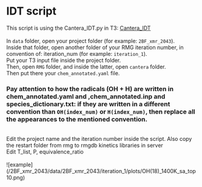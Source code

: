 # IDT script

This script is using the Cantera_IDT.py in T3: [Cantera_IDT](https://github.com/ReactionMechanismGenerator/T3/blob/idt_sa/t3/simulate/cantera_IDT.py)
<br>
<br>
In `data` folder, open your project folder (for example: `2BF_xmr_2043`).
<br>
Inside that folder, open another folder of your RMG iteration number, in convention of: iteration_num (for example: `iteration_1`).
<br>
Put your T3 input file inside the project folder.
<br>
Then, open `RMG` folder, and inside the latter, open `cantera` folder.
<br>
Then put there your `chem_annotated.yaml` file.
<br>
### Pay attention to how the radicals (OH + H) are written in chem_annotated.yaml and ,chem_annotated.inp and species_dictionary.txt: if they are written in a different convention than `OH(index_num)` or `H(index_num)`, then replace all the appearances to the mentioned convention.
<br>
Edit the project name and the iteration number inside the script.
Also copy the restart folder from rmg to rmgdb kinetics libraries in server
<br>
Edit T_list, P, equivalence_ratio
<br>
<br>
![example](/2BF_xmr_2043/data/2BF_xmr_2043/iteration_1/plots/OH(18)_1400K_sa_top10.png)
